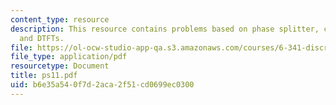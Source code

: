 ```yaml
---
content_type: resource
description: This resource contains problems based on phase splitter, complex cepstrum,
  and DTFTs.
file: https://ol-ocw-studio-app-qa.s3.amazonaws.com/courses/6-341-discrete-time-signal-processing-fall-2005/b6e35a540f7d2aca2f51cd0699ec0300_ps11.pdf
file_type: application/pdf
resourcetype: Document
title: ps11.pdf
uid: b6e35a54-0f7d-2aca-2f51-cd0699ec0300
---
```

